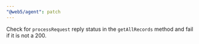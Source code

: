 ```yaml
---
"@web5/agent": patch
---
```


Check for `processRequest` reply status in the `getAllRecords` method and fail if it is not a 200.
